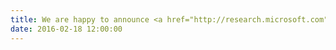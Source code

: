 ```yaml
---
title: We are happy to announce <a href="http://research.microsoft.com">Microsoft Research</a> as a bronze-level supporter.
date: 2016-02-18 12:00:00
---
```

